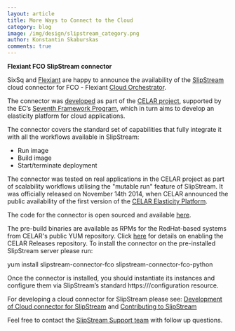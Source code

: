 ```yaml
---
layout: article
title: More Ways to Connect to the Cloud
category: blog
image: /img/design/slipstream_category.png
author: Konstantin Skaburskas
comments: true
---
```

**Flexiant FCO SlipStream connector**

SixSq and [Flexiant](http://www.flexiant.com/) are happy to announce the availability of the [SlipStream](http://sixsq.com/products/slipstream.html) cloud connector for FCO - Flexiant [Cloud Orchestrator](http://www.flexiant.com/flexiant-cloud-orchestrator/).

The connector was [developed](http://sixsq.com/blog/2014/03/13/blog-slipstream-within-celar.html) as part of the [CELAR project](http://www.celarcloud.eu/), supported by the EC’s [Seventh Framework Program](http://cordis.europa.eu/fp7/home_en.html), which in turn aims to develop an elasticity platform for cloud applications.

The connector covers the standard set of capabilities that fully integrate it with all the workflows available in SlipStream:

* Run image
* Build image
* Start/terminate deployment

The connector was tested on real applications in the CELAR project as part of scalability workflows utilising the "mutable run" feature of SlipStream. It was officially released on November 14th 2014, when CELAR announced the public availability of the first version of the [CELAR Elasticity Platform](http://www.celarcloud.eu/2014/uncategorized/798).

The code for the connector is open sourced and available [here](https://github.com/CELAR/SlipStreamConnector-Fco).

The pre-build binaries are available as RPMs for the RedHat-based systems from CELAR's public YUM repository. Click [here](http://snf-175960.vm.okeanos.grnet.gr/yum/) for details on enabling the CELAR Releases repository. To install the connector on the pre-installed SlipStream server please run:

yum install slipstream-connector-fco slipstream-connector-fco-python

Once the connector is installed, you should instantiate its instances and configure them via SlipStream’s standard https://<your-instance>/configuration resource.


For developing a cloud connector for SlipStream please see:
[Development of Cloud connector for SlipStream](http://sixsq.com/blog/2013/09/30/blog-slipstream-cloud-connector-development.html) and [Contributing to SlipStream](http://sixsq.com/blog/2014/04/28/blog-contributing-to-slipstream.html) 

Feel free to contact the [SlipStream Support team](mailto:support@sixsq.com) with follow up questions.


